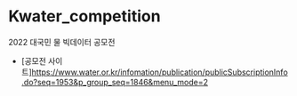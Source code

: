 # Kwater_competition
2022 대국민 물 빅데이터 공모전
* [공모전 사이트]<https://www.water.or.kr/infomation/publication/publicSubscriptionInfo.do?seq=1953&p_group_seq=1846&menu_mode=2>
